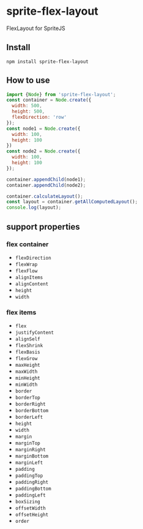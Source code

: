 # sprite-flex-layout
FlexLayout for SpriteJS

## Install

```
npm install sprite-flex-layout
```

## How to use

```js
import {Node} from 'sprite-flex-layout';
const container = Node.create({
  width: 500,
  height: 500,
  flexDirection: 'row'
});
const node1 = Node.create({
  width: 100,
  height: 100
})
const node2 = Node.create({
  width: 100,
  height: 100
});

container.appendChild(node1);
container.appendChild(node2);

container.calculateLayout();
const layout = container.getAllComputedLayout();
console.log(layout);
```

## support properties

### flex container

* `flexDirection` 
* `flexWrap` 
* `flexFlow` 
* `alignItems` 
* `alignContent` 
* `height` 
* `width` 

### flex items

* `flex` 
* `justifyContent` 
* `alignSelf` 
* `flexShrink` 
* `flexBasis` 
* `flexGrow` 
* `maxHeight` 
* `maxWidth` 
* `minHeight` 
* `minWidth` 
* `border` 
* `borderTop` 
* `borderRight` 
* `borderBottom` 
* `borderLeft` 
* `height` 
* `width` 
* `margin` 
* `marginTop` 
* `marginRight` 
* `marginBottom` 
* `marginLeft` 
* `padding` 
* `paddingTop` 
* `paddingRight` 
* `paddingBottom` 
* `paddingLeft` 
* `boxSizing` 
* `offsetWidth` 
* `offsetHeight` 
* `order`